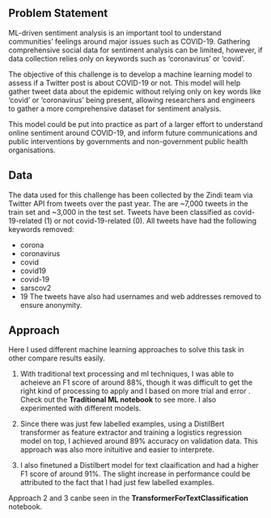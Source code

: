 ## Problem Statement

ML-driven sentiment analysis is an important tool to understand communities’ feelings around major issues such as COVID-19. 
Gathering comprehensive social data for sentiment analysis can be limited, however, if data collection relies only on keywords such as ‘coronavirus’ or ‘covid’.

The objective of this challenge is to develop a machine learning model to assess if a Twitter post is about COVID-19 or not. 
This model will help gather tweet data about the epidemic without relying only on key words like ‘covid’ or ‘coronavirus’ being present,
allowing researchers and engineers to gather a more comprehensive dataset for sentiment analysis.

This model could be put into practice as part of a larger effort to understand online sentiment around COVID-19,
and inform future communications and public interventions by governments and non-government public health organisations.

## Data 
The data used for this challenge has been collected by the Zindi team 
via Twitter API from tweets over the past year. The are ~7,000 tweets in the train set and ~3,000 in the test set.
Tweets have been classified as covid-19-related (1) or not covid-19-related (0). All tweets have had the following keywords removed:

* corona
* coronavirus
* covid
* covid19
* covid-19
* sarscov2
* 19
The tweets have also had usernames and web addresses removed to ensure anonymity.

## Approach 

Here I used different machine learning approaches to solve this task in other compare results easily.

1. With traditional text processing and ml techniques, I was able to acheieve an F1 score of around 88%, though it was difficult to get the right kind of processing to apply
and I based on more trial and error . Check out the **Traditional ML notebook**  to see more. I also experimented with different models. 


2. Since there was just few labelled examples, using a DistilBert transformer as feature extractor and training a logistics regression model on top,
I achieved around 89% accuracy on validation data. This approach was also more inituitive and easier to interprete.

3. I also finetuned a Distilbert model for text claaification and had a higher F1 score of around 91%. The slight increase in 
performance could be attributed to the fact that I had just few labelled examples.

Approach 2 and 3 canbe seen in the **TransformerForTextClassification** notebook. 
